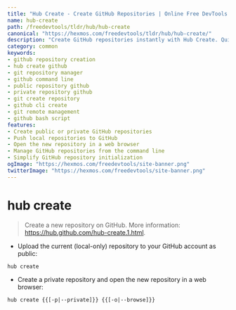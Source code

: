 ```yaml
---
title: "Hub Create - Create GitHub Repositories | Online Free DevTools by Hexmos"
name: hub-create
path: /freedevtools/tldr/hub/hub-create
canonical: "https://hexmos.com/freedevtools/tldr/hub/hub-create/"
description: "Create GitHub repositories instantly with Hub Create. Quickly initialize new projects, set visibility, and push local repositories online. Free online tool, no registration required."
category: common
keywords:
- github repository creation
- hub create github
- git repository manager
- github command line
- public repository github
- private repository github
- git create repository
- github cli create
- git remote management
- github bash script
features:
- Create public or private GitHub repositories
- Push local repositories to GitHub
- Open the new repository in a web browser
- Manage GitHub repositories from the command line
- Simplify GitHub repository initialization
ogImage: "https://hexmos.com/freedevtools/site-banner.png"
twitterImage: "https://hexmos.com/freedevtools/site-banner.png"
---
```


# hub create

> Create a new repository on GitHub.
> More information: <https://hub.github.com/hub-create.1.html>.

- Upload the current (local-only) repository to your GitHub account as public:

`hub create`

- Create a private repository and open the new repository in a web browser:

`hub create {{[-p|--private]}} {{[-o|--browse]}}`
